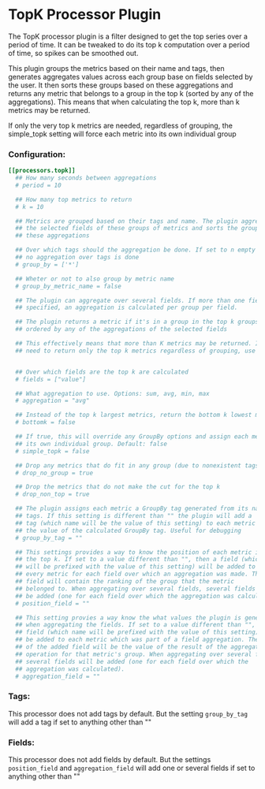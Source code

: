 # TopK Processor Plugin

The TopK processor plugin is a filter designed to get the top series over a period of time. It can be tweaked to do its top k computation over a period of time, so spikes can be smoothed out.

This plugin groups the metrics based on their name and tags, then generates aggregates values across each group base on fields selected by the user. It then sorts these groups based on these aggregations and returns any metric that belongs to a group in the top k (sorted by any of the aggregations). This means that when calculating the top k, more than k metrics may be returned.

If only the very top k metrics are needed, regardless of grouping, the simple_topk setting will force each metric into its own individual group

### Configuration:

```toml
[[processors.topk]]
  ## How many seconds between aggregations
  # period = 10

  ## How many top metrics to return
  # k = 10

  ## Metrics are grouped based on their tags and name. The plugin aggregates
  ## the selected fields of these groups of metrics and sorts the groups based
  ## these aggregations

  ## Over which tags should the aggregation be done. If set to n empty list is
  ## no aggregation over tags is done
  # group_by = ['*']

  ## Wheter or not to also group by metric name
  # group_by_metric_name = false

  ## The plugin can aggregate over several fields. If more than one field is
  ## specified, an aggregation is calculated per group per field.

  ## The plugin returns a metric if it's in a group in the top k groups,
  ## ordered by any of the aggregations of the selected fields

  ## This effectively means that more than K metrics may be returned. If you
  ## need to return only the top k metrics regardless of grouping, use the simple_topk setting


  ## Over which fields are the top k are calculated
  # fields = ["value"]

  ## What aggregation to use. Options: sum, avg, min, max
  # aggregation = "avg"

  ## Instead of the top k largest metrics, return the bottom k lowest metrics
  # bottomk = false

  ## If true, this will override any GroupBy options and assign each metric
  ## its own individual group. Default: false
  # simple_topk = false

  ## Drop any metrics that do fit in any group (due to nonexistent tags)
  # drop_no_group = true

  ## Drop the metrics that do not make the cut for the top k
  # drop_non_top = true

  ## The plugin assigns each metric a GroupBy tag generated from its name and
  ## tags. If this setting is different than "" the plugin will add a
  ## tag (which name will be the value of this setting) to each metric with
  ## the value of the calculated GroupBy tag. Useful for debugging
  # group_by_tag = ""

  ## This settings provides a way to know the position of each metric in
  ## the top k. If set to a value different than "", then a field (which name
  ## will be prefixed with the value of this setting) will be added to each
  ## every metric for each field over which an aggregation was made. This
  ## field will contain the ranking of the group that the metric
  ## belonged to. When aggregating over several fields, several fields will
  ## be added (one for each field over which the aggregation was calculated)
  # position_field = ""

  ## This setting provies a way know the what values the plugin is generating
  ## when aggregating the fields. If set to a value different than "", then a
  ## field (which name will be prefixed with the value of this setting) will
  ## be added to each metric which was part of a field aggregation. The value
  ## of the added field will be the value of the result of the aggregation
  ## operation for that metric's group. When aggregating over several fields,
  ## several fields will be added (one for each field over which the
  ## aggregation was calculated).
  # aggregation_field = ""
```

### Tags:

This processor does not add tags by default. But the setting `group_by_tag` will add a tag if set to anything other than ""


### Fields:

This processor does not add fields by default. But the settings `position_field` and `aggregation_field` will add one or several fields if set to anything other than ""
